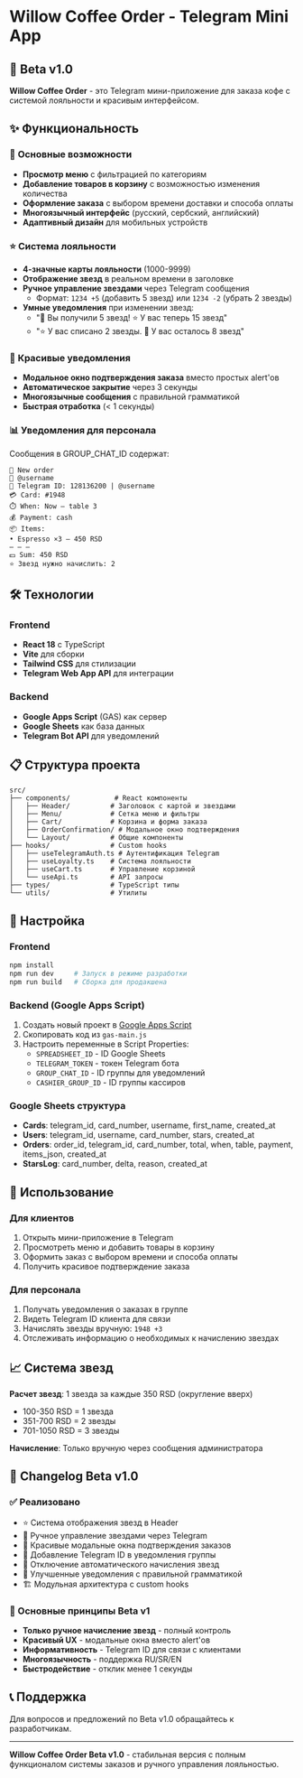 # Willow Coffee Order - Telegram Mini App

## 🚀 Beta v1.0

**Willow Coffee Order** - это Telegram мини-приложение для заказа кофе с системой лояльности и красивым интерфейсом.

## ✨ Функциональность

### 📱 **Основные возможности**
- **Просмотр меню** с фильтрацией по категориям
- **Добавление товаров в корзину** с возможностью изменения количества
- **Оформление заказа** с выбором времени доставки и способа оплаты
- **Многоязычный интерфейс** (русский, сербский, английский)
- **Адаптивный дизайн** для мобильных устройств

### ⭐ **Система лояльности**
- **4-значные карты лояльности** (1000-9999)
- **Отображение звезд** в реальном времени в заголовке
- **Ручное управление звездами** через Telegram сообщения
  - Формат: `1234 +5` (добавить 5 звезд) или `1234 -2` (убрать 2 звезды)
- **Умные уведомления** при изменении звезд:
  - "🎉 Вы получили 5 звезд! ⭐ У вас теперь 15 звезд"
  - "⭐ У вас списано 2 звезды. 💫 У вас осталось 8 звезд"

### 🎉 **Красивые уведомления**
- **Модальное окно подтверждения заказа** вместо простых alert'ов
- **Автоматическое закрытие** через 3 секунды
- **Многоязычные сообщения** с правильной грамматикой
- **Быстрая отработка** (< 1 секунды)

### 📊 **Уведомления для персонала**
Сообщения в GROUP_CHAT_ID содержат:
```
🧾 New order
👤 @username
📱 Telegram ID: 128136200 | @username
💳 Card: #1948
⏱️ When: Now — table 3
💰 Payment: cash
📦 Items:
• Espresso ×3 — 450 RSD
— — —
💵 Sum: 450 RSD
⭐ Звезд нужно начислить: 2
```

## 🛠 Технологии

### Frontend
- **React 18** с TypeScript
- **Vite** для сборки
- **Tailwind CSS** для стилизации
- **Telegram Web App API** для интеграции

### Backend
- **Google Apps Script** (GAS) как сервер
- **Google Sheets** как база данных
- **Telegram Bot API** для уведомлений

## 📋 Структура проекта

```
src/
├── components/           # React компоненты
│   ├── Header/          # Заголовок с картой и звездами
│   ├── Menu/            # Сетка меню и фильтры
│   ├── Cart/            # Корзина и форма заказа
│   ├── OrderConfirmation/ # Модальное окно подтверждения
│   └── Layout/          # Общие компоненты
├── hooks/               # Custom hooks
│   ├── useTelegramAuth.ts # Аутентификация Telegram
│   ├── useLoyalty.ts    # Система лояльности
│   ├── useCart.ts       # Управление корзиной
│   └── useApi.ts        # API запросы
├── types/               # TypeScript типы
└── utils/               # Утилиты
```

## 🔧 Настройка

### Frontend
```bash
npm install
npm run dev     # Запуск в режиме разработки
npm run build   # Сборка для продакшена
```

### Backend (Google Apps Script)
1. Создать новый проект в [Google Apps Script](https://script.google.com)
2. Скопировать код из `gas-main.js`
3. Настроить переменные в Script Properties:
   - `SPREADSHEET_ID` - ID Google Sheets
   - `TELEGRAM_TOKEN` - токен Telegram бота
   - `GROUP_CHAT_ID` - ID группы для уведомлений
   - `CASHIER_GROUP_ID` - ID группы кассиров

### Google Sheets структура
- **Cards**: telegram_id, card_number, username, first_name, created_at
- **Users**: telegram_id, username, card_number, stars, created_at
- **Orders**: order_id, telegram_id, card_number, total, when, table, payment, items_json, created_at
- **StarsLog**: card_number, delta, reason, created_at

## 🎯 Использование

### Для клиентов
1. Открыть мини-приложение в Telegram
2. Просмотреть меню и добавить товары в корзину
3. Оформить заказ с выбором времени и способа оплаты
4. Получить красивое подтверждение заказа

### Для персонала
1. Получать уведомления о заказах в группе
2. Видеть Telegram ID клиента для связи
3. Начислять звезды вручную: `1948 +3`
4. Отслеживать информацию о необходимых к начислению звездах

## 📈 Система звезд

**Расчет звезд**: 1 звезда за каждые 350 RSD (округление вверх)
- 100-350 RSD = 1 звезда
- 351-700 RSD = 2 звезды
- 701-1050 RSD = 3 звезды

**Начисление**: Только вручную через сообщения администратора

## 🔄 Changelog Beta v1.0

### ✅ Реализовано
- ⭐ Система отображения звезд в Header
- 🔧 Ручное управление звездами через Telegram
- 🎉 Красивые модальные окна подтверждения заказов
- 📱 Добавление Telegram ID в уведомления группы
- 🚫 Отключение автоматического начисления звезд
- 💬 Улучшенные уведомления с правильной грамматикой
- 🏗 Модульная архитектура с custom hooks

### 🎯 Основные принципы Beta v1
- **Только ручное начисление звезд** - полный контроль
- **Красивый UX** - модальные окна вместо alert'ов
- **Информативность** - Telegram ID для связи с клиентами
- **Многоязычность** - поддержка RU/SR/EN
- **Быстродействие** - отклик менее 1 секунды

## 📞 Поддержка

Для вопросов и предложений по Beta v1.0 обращайтесь к разработчикам.

---

**Willow Coffee Order Beta v1.0** - стабильная версия с полным функционалом системы заказов и ручного управления лояльностью.